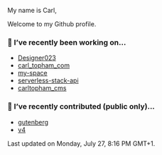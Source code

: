 My name is Carl,

Welcome to my Github profile.

### 🔭 I’ve recently been working on...

- [Designer023](https://github.com/Designer023/Designer023)
- [carl_topham_com](https://github.com/Designer023/carl_topham_com)
- [my-space](https://github.com/Designer023/my-space)
- [serverless-stack-api](https://github.com/Designer023/serverless-stack-api)
- [carltopham_cms](https://github.com/Designer023/carltopham_cms)

### 🖖 I’ve recently contributed (public only)...

- [gutenberg](https://github.com/WordPress/gutenberg)
- [v4](https://github.com/bootstrap-styled/v4)

Last updated on Monday, July 27, 8:16 PM GMT+1.
